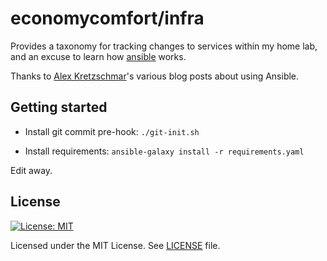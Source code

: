 # economycomfort/infra

Provides a taxonomy for tracking changes to services within my home lab, and an excuse to learn 
 how [ansible](https://github.com/ansible/ansible) works.

Thanks to [Alex Kretzschmar](https://github.com/ironicbadger)'s various blog posts about using Ansible.

## Getting started

- Install git commit pre-hook:
  `./git-init.sh`

- Install requirements:
  `ansible-galaxy install -r requirements.yaml`

Edit away.

## License

[![License: MIT](https://img.shields.io/badge/License-MIT-yellow.svg)](https://opensource.org/licenses/MIT)

Licensed under the MIT License.
See [LICENSE](LICENSE) file.